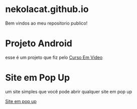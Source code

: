 # nekolacat.github.io
 <p>Bem vindos ao meu repositorio publico!</p>

 <h1>Projeto Android</h1>
 <p>esse é um projeto que fiz pelo <a href="https://youtube.com/cursoemvideo" target="_blank">Curso Em Video</a></p>

 <h1>Site em Pop Up</h1>
 <p>um site simples que você pode abrir qualquer site em pop up</p>
 <a href="https://nekolacat.github.io/site-em-pop-up/">Site em pop up</a>